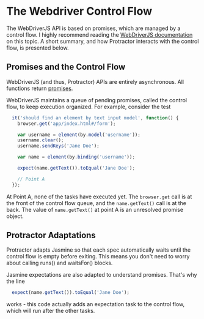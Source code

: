 The Webdriver Control Flow
==========================

The WebDriverJS API is based on promises, which are managed by a control flow.
I highly recommend reading the [WebDriverJS documentation](https://code.google.com/p/selenium/wiki/WebDriverJs#Understanding_the_API)
on this topic. A short summary, and how Protractor interacts with the control
flow, is presented below.

Promises and the Control Flow
-----------------------------

WebDriverJS (and thus, Protractor) APIs are entirely asynchronous. All functions
return [promises](https://code.google.com/p/selenium/source/browse/javascript/webdriver/promise.js). 

WebDriverJS maintains a queue of pending promises, called the control flow,
to keep execution organized. For example, consider the test

```javascript
  it('should find an element by text input model', function() {
    browser.get('app/index.html#/form');

    var username = element(by.model('username'));
    username.clear();
    username.sendKeys('Jane Doe');

    var name = element(by.binding('username'));

    expect(name.getText()).toEqual('Jane Doe');

    // Point A
  });
```

At Point A, none of the tasks have executed yet. The `browser.get` call is at
the front of the control flow queue, and the `name.getText()` call is at the
back. The value of `name.getText()` at point A is an unresolved promise
object.


Protractor Adaptations
----------------------

Protractor adapts Jasmine so that each spec automatically waits until the
control flow is empty before exiting. This means you don't need to worry
about calling runs() and waitsFor() blocks. 

Jasmine expectations are also adapted to understand promises. That's why
the line

```javascript
  expect(name.getText()).toEqual('Jane Doe');
```

works - this code actually adds an expectation task to the control flow,
which will run after the other tasks.
